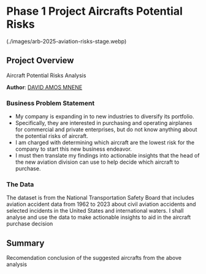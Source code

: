 # Phase 1 Project Aircrafts Potential Risks
(./images/arb-2025-aviation-risks-stage.webp)

## Project Overview

Aircraft Potential Risks Analysis

**Author**: [DAVID AMOS MNENE](mailto:david.mnene@student.moringaschool.com)

### Business Problem Statement

- My company is expanding in to new industries to diversify its portfolio. 
- Specifically, they are interested in purchasing and operating airplanes for commercial and private enterprises, but do not know anything about the potential risks of aircraft.
- I am charged with determining which aircraft are the lowest risk for the company to start this new business endeavor.
- I must then translate my findings into actionable insights that the head of the new aviation division can use to help decide which aircraft to purchase.

### The Data

The dataset is from the National Transportation Safety Board that includes aviation accident data from 1962 to 2023 about civil aviation accidents and selected incidents in the United States and international waters.
I shall analyse and use the data to make actionable insights to aid in the aircraft purchase decision

## Summary

Recomendation conclusion of the suggested aircrafts from the above analysis

